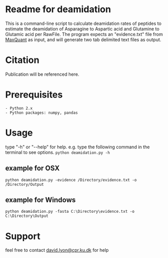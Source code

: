 # Readme for deamidation
This is a command-line script to calculate deamidation rates of peptides to estimate the deamidation of Asparagine to Aspartic acid and Glutamine to Glutamic acid per RawFile.
The program expects an "evidence.txt" file from <a href="http://www.biochem.mpg.de/5111795/maxquant">MaxQuant</a> as input, and will generate two tab delimited text files as output. 

# Citation
Publication will be referenced here.

# Prerequisites
    - Python 2.x
    - Python packages: numpy, pandas

# Usage
type "-h" or "--help" for help.
e.g. type the following command in the terminal to see options.
<code>python deamidation.py -h</code>

## example for OSX
<code>python deamidation.py -evidence /Directory/evidence.txt -o /Directory/Output</code>

## example for Windows
<code>python deamidation.py -fasta C:\Directory\evidence.txt -o C:\Directory\Output</code>

# Support
feel free to contact <david.lyon@cpr.ku.dk> for help